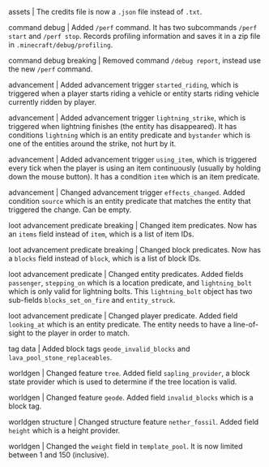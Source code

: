 assets | The credits file is now a `.json` file instead of `.txt`.

command debug | Added `/perf` command. It has two subcommands `/perf start` and `/perf stop`. Records profiling information and saves it in a zip file in `.minecraft/debug/profiling`. 

command debug breaking | Removed command `/debug report`, instead use the new `/perf` command.

advancement | Added advancement trigger `started_riding`, which is triggered when a player starts riding a vehicle or entity starts riding vehicle currently ridden by player.

advancement | Added advancement trigger `lightning_strike`, which is triggered when lightning finishes (the entity has disappeared). It has conditions `lightning` which is an entity predicate and `bystander` which is one of the entities around the strike, not hurt by it.

advancement | Added advancement trigger `using_item`, which is triggered every tick when the player is using an item continuously (usually by holding down the mouse button). It has a condition `item` which is an item predicate.

advancement | Changed advancement trigger `effects_changed`. Added condition `source` which is an entity predicate that matches the entity that triggered the change. Can be empty.

loot advancement predicate breaking | Changed item predicates. Now has an `items` field instead of `item`, which is a list of item IDs.

loot advancement predicate breaking | Changed block predicates. Now has a `blocks` field instead of `block`, which is a list of block IDs.

loot advancement predicate | Changed entity predicates. Added fields `passenger`, `stepping_on` which is a location predicate, and `lightning_bolt` which is only valid for lightning bolts. This `lightning_bolt` object has two sub-fields `blocks_set_on_fire` and `entity_struck`.

loot advancement predicate | Changed player predicate. Added field `looking_at` which is an entity predicate. The entity needs to have a line-of-sight to the player in order to match.

tag data | Added block tags `geode_invalid_blocks` and `lava_pool_stone_replaceables`.

worldgen | Changed feature `tree`. Added field `sapling_provider`, a block state provider which is used to determine if the tree location is valid.

worldgen | Changed feature `geode`. Added field `invalid_blocks` which is a block tag.

worldgen structure | Changed structure feature `nether_fossil`. Added field `height` which is a height provider.

worldgen | Changed the `weight` field in `template_pool`. It is now limited between 1 and 150 (inclusive).
